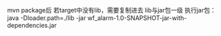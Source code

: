mvn package后 若target中没有lib，需要复制进去
lib与jar包一级
执行jar包：java -Dloader.path=./lib -jar wf_alarm-1.0-SNAPSHOT-jar-with-dependencies.jar